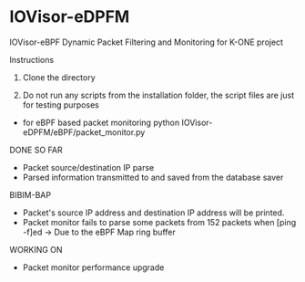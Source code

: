 # IOVisor-eDPFM
IOVisor-eBPF Dynamic Packet Filtering and Monitoring for K-ONE project

Instructions

1. Clone the directory

2. Do not run any scripts from the installation folder, the script files are just for testing purposes

- for eBPF based packet monitoring
python IOVisor-eDPFM/eBPF/packet_monitor.py

DONE SO FAR
* Packet source/destination IP parse
* Parsed information transmitted to and saved from the database saver

BIBIM-BAP
* Packet's source IP address and destination IP address will be printed.
* Packet monitor fails to parse some packets from 152 packets when [ping -f]ed -> Due to the eBPF Map ring buffer

WORKING ON
* Packet monitor performance upgrade
